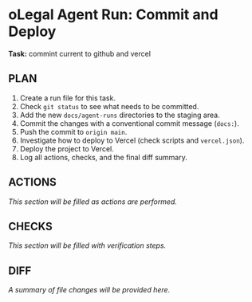 # oLegal Agent Run: Commit and Deploy

**Task:** commint current to github and vercel

## PLAN

1.  Create a run file for this task.
2.  Check `git status` to see what needs to be committed.
3.  Add the new `docs/agent-runs` directories to the staging area.
4.  Commit the changes with a conventional commit message (`docs:`).
5.  Push the commit to `origin main`.
6.  Investigate how to deploy to Vercel (check scripts and `vercel.json`).
7.  Deploy the project to Vercel.
8.  Log all actions, checks, and the final diff summary.

## ACTIONS

*This section will be filled as actions are performed.*

## CHECKS

*This section will be filled with verification steps.*

## DIFF

*A summary of file changes will be provided here.*
